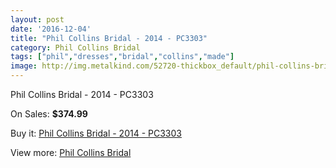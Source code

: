 ```yaml
---
layout: post
date: '2016-12-04'
title: "Phil Collins Bridal - 2014 - PC3303"
category: Phil Collins Bridal
tags: ["phil","dresses","bridal","collins","made"]
image: http://img.metalkind.com/52720-thickbox_default/phil-collins-bridal-2014-pc3303.jpg
---
```

Phil Collins Bridal - 2014 - PC3303

On Sales: **$374.99**
<a href="https://www.metalkind.com/en/phil-collins-bridal/14612-phil-collins-bridal-2014-pc3303.html"><amp-img layout="responsive" width="600" height="600" src="//img.metalkind.com/52720-thickbox_default/phil-collins-bridal-2014-pc3303.jpg" alt="Phil Collins Bridal - 2014 - PC3303 0" /></a>
<a href="https://www.metalkind.com/en/phil-collins-bridal/14612-phil-collins-bridal-2014-pc3303.html"><amp-img layout="responsive" width="600" height="600" src="//img.metalkind.com/52723-thickbox_default/phil-collins-bridal-2014-pc3303.jpg" alt="Phil Collins Bridal - 2014 - PC3303 1" /></a>

Buy it: [Phil Collins Bridal - 2014 - PC3303](https://www.metalkind.com/en/phil-collins-bridal/14612-phil-collins-bridal-2014-pc3303.html "Phil Collins Bridal - 2014 - PC3303")

View more: [Phil Collins Bridal](https://www.metalkind.com/en/101-phil-collins-bridal "Phil Collins Bridal")
